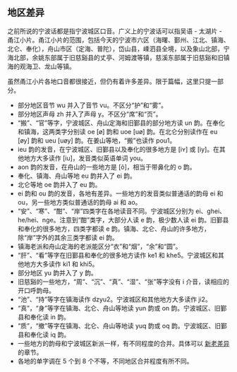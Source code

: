 ## 地区差异

之前所说的宁波话都是指宁波城区口音。广义上的宁波话可以指吴语 - 太湖片 - 甬江小片。甬江小片的范围，包括今天的宁波市六区（海曙、鄞州、江北、镇海、北仑、奉化），舟山市区（定海、普陀），岱山县，嵊泗县全境，以及象山北部，宁海北部，余姚东部属于旧慈谿县的丈亭、河姆渡等镇，慈溪东部属于旧慈谿和旧镇海的观海卫、龙山等镇。

虽然甬江小片各地口音都很接近，但仍有着许多差异。限于篇幅，这里只提一部分。

- 部分地区音节 wu 并入了音节 vu。不区分“护”和“雾”。
- 部分地区声母 zh 并入了声母 y。不区分“席”和“页”。
- “搬”、“官”等字，宁波城区、舟山定海和旧鄞县的部分地方读 un 韵。在奉化和镇海，这两类字分别读 oe \[ø\] 韵和 uoe \[uø\] 韵。在北仑分别读作在 eu \[øy\] 韵和 ueu \[uøy\] 韵。在姜山等地，“搬”也读作 pou1。
- ieu 韵的发音，在宁波城区、旧鄞县以及奉化的很多地方是 \[iʏ\] 或 \[iy\]。在其他地方大多读作 \[iu\]，发音类似英语单词 you。
- aon 韵的发音，在舟山的一些地方是 \[õ\]，相当于带鼻化的 o 韵。
- 奉化、镇海、舟山等地 eu 韵并入了 ei 韵。
- 北仑等地 oe 韵并入了 eu 韵。
- ei 韵和 ou 韵的发音，各地有差异。一些地方的发音类似普通话的韵母 ei 和 ou，另一些地方类似普通话的韵母 ai 和 ao。
- “安”、“寒”、“酣”、“岸”四类字在各地读音不同。宁波城区分别为 ei、ghei、he/hei、nge。注意到“酣”类字，大部分人读 e 韵，极少数人读 ei 韵。旧鄞县和奉化的很多地方，四类字都读 e 韵。镇海、北仑、舟山的许多地方，除“岸”字外的其余三类字都读 ei 韵。
- 镇海老派和舟山定海的老派能区分“衣”和“烟”，“余”和“圆”。
- “肝”、“看”等字在旧鄞县和奉化的很多地方读作 ke1 和 khe5。宁波城区和其他地方大多读作 ki1 和 khi5。
- 部分地区 yu 韵并入了 y 韵。
- 旧慈谿的一些地方，“周”、“沉”、“真”、“湿”、“张”等字没有 i 介音，读相应的开口呼韵母。
- “池”、“持”等字在镇海读作 dzyu2。宁波城区和其他地方大多读作 ji2。
- “真”，“身”等字在镇海、北仑、舟山等地读 yun 韵或 on 韵。宁波城区、旧鄞县和奉化读 in 韵。
- “质”，“撤”等字在镇海、北仑、舟山等地读 yuq 韵或 oq 韵。宁波城区、旧鄞县和奉化读 iq 韵。
- 一些地方的韵母和宁波城区新派一样，有不同程度的合并。具体可以 [新老差异](https://shinzoqchiuq.github.io/gninpou-tutorial/内部差异/新老差异.html) 的章节。
- 各地的单字调在 5 个到 8 个不等，不同地区合并程度有所不同。

